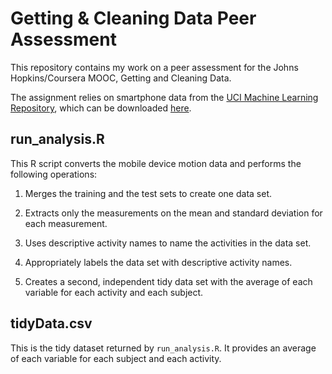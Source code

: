 # Getting & Cleaning Data Peer Assessment


This repository contains my work on a peer assessment for the Johns Hopkins/Coursera MOOC, Getting and Cleaning Data. 

The assignment relies on smartphone data from the [UCI Machine Learning Repository](http://archive.ics.uci.edu/ml/datasets/Human+Activity+Recognition+Using+Smartphones), which can be downloaded [here](https://d396qusza40orc.cloudfront.net/getdata%2Fprojectfiles%2FUCI%20HAR%20Dataset.zip).


## run_analysis.R

This R script converts the mobile device motion data and performs the following operations:

1) Merges the training and the test sets to create one data set.

2) Extracts only the measurements on the mean and standard deviation for each measurement. 

3) Uses descriptive activity names to name the activities in the data set.

4) Appropriately labels the data set with descriptive activity names. 

5) Creates a second, independent tidy data set with the average of each variable for each activity and each subject. 

## tidyData.csv

This is the tidy dataset returned by `run_analysis.R`. It provides an average of each variable for each subject and each activity. 
